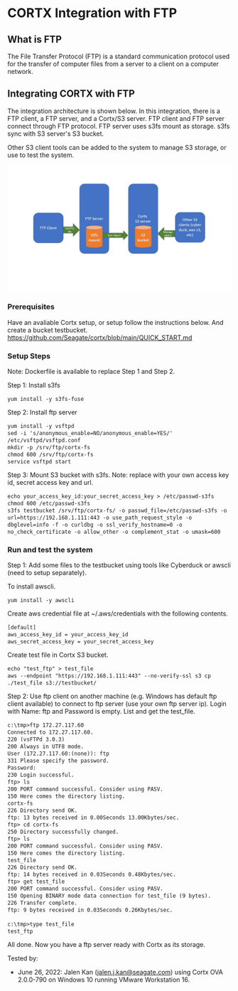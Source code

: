 # CORTX Integration with FTP

What is FTP
----
The File Transfer Protocol (FTP) is a standard communication protocol used for the transfer of computer files from a server to a client on a computer network. 

Integrating CORTX with FTP
----
The integration architecture is shown below. In this integration, there is a FTP client, a FTP server, and a Cortx/S3 server. FTP client and FTP server connect through FTP protocol. FTP server uses s3fs mount as storage. s3fs sync with S3 server's S3 bucket.    

Other S3 client tools can be added to the system to manage S3 storage, or use to test the system.  

![architecture](image/ftp_integration_architecture.jpg)

###  Prerequisites
Have an avaliable Cortx setup, or setup follow the instructions below. And create a bucket testbucket.
https://github.com/Seagate/cortx/blob/main/QUICK_START.md 

###  Setup Steps 
Note: Dockerfile is available to replace Step 1 and Step 2. 

Step 1: Install s3fs

    yum install -y s3fs-fuse


Step 2: Install ftp server

    yum install -y vsftpd
    sed -i 's/anonymous_enable=NO/anonymous_enable=YES/' /etc/vsftpd/vsftpd.conf
    mkdir -p /srv/ftp/cortx-fs
    chmod 600 /srv/ftp/cortx-fs
    service vsftpd start

Step 3: Mount S3 bucket with s3fs. Note: replace with your own access key id, secret access key and url.

    echo your_access_key_id:your_secret_access_key > /etc/passwd-s3fs
    chmod 600 /etc/passwd-s3fs
    s3fs testbucket /srv/ftp/cortx-fs/ -o passwd_file=/etc/passwd-s3fs -o url=https://192.168.1.111:443 -o use_path_request_style -o dbglevel=info -f -o curldbg -o ssl_verify_hostname=0 -o no_check_certificate -o allow_other -o complement_stat -o umask=600


###  Run and test the system 

Step 1: Add some files to the testbucket using tools like Cyberduck or awscli (need to setup separately). 

To install awscli.

    yum install -y awscli

Create aws credential file at ~/.aws/credentials with the following contents.

    [default]
    aws_access_key_id = your_access_key_id
    aws_secret_access_key = your_secret_access_key

Create test file in Cortx S3 bucket.

    echo "test_ftp" > test_file
    aws --endpoint "https://192.168.1.111:443" --no-verify-ssl s3 cp ./test_file s3://testbucket/

Step 2: Use ftp client on another machine (e.g. Windows has default ftp client available) to connect to ftp server (use your own ftp server ip). Login with Name: ftp and Password is empty. List and get the test_file.

    c:\tmp>ftp 172.27.117.60
    Connected to 172.27.117.60.
    220 (vsFTPd 3.0.3)
    200 Always in UTF8 mode.
    User (172.27.117.60:(none)): ftp
    331 Please specify the password.
    Password:
    230 Login successful.
    ftp> ls
    200 PORT command successful. Consider using PASV.
    150 Here comes the directory listing.
    cortx-fs
    226 Directory send OK.
    ftp: 13 bytes received in 0.00Seconds 13.00Kbytes/sec.
    ftp> cd cortx-fs
    250 Directory successfully changed.
    ftp> ls
    200 PORT command successful. Consider using PASV.
    150 Here comes the directory listing.
    test_file
    226 Directory send OK.
    ftp: 14 bytes received in 0.03Seconds 0.48Kbytes/sec.
    ftp> get test_file
    200 PORT command successful. Consider using PASV.
    150 Opening BINARY mode data connection for test_file (9 bytes).
    226 Transfer complete.
    ftp: 9 bytes received in 0.03Seconds 0.26Kbytes/sec.

    c:\tmp>type test_file
    test_ftp

All done. Now you have a ftp server ready with Cortx as its storage.

Tested by:

- June 26, 2022: Jalen Kan (<jalen.j.kan@seagate.com>) using Cortx OVA 2.0.0-790 on Windows 10 running VMware Workstation 16.

